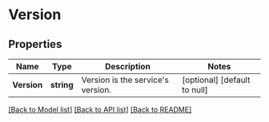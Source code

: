 # Version

## Properties
Name | Type | Description | Notes
------------ | ------------- | ------------- | -------------
**Version** | **string** | Version is the service&#39;s version. | [optional] [default to null]

[[Back to Model list]](../README.md#documentation-for-models) [[Back to API list]](../README.md#documentation-for-api-endpoints) [[Back to README]](../README.md)


